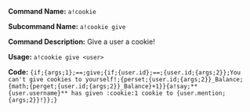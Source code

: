 **Command Name:** `a!cookie`

**Subcommand Name:** `a!cookie give`

**Command Description:**
Give a user a cookie!

**Usage:**
`a!cookie give <user>`

**Code:**
```{if;{args;1};==;give;{if;{user.id};==;{user.id;{args;2}};You can't give cookies to yourself!;{perset;{user.id;{args;2}}_Balance;{math;{perget;{user.id;{args;2}}_Balance}+1}}{a!say;**{user.username}** has given :cookie:1 cookie to {user.mention;{args;2}}!}};}```
